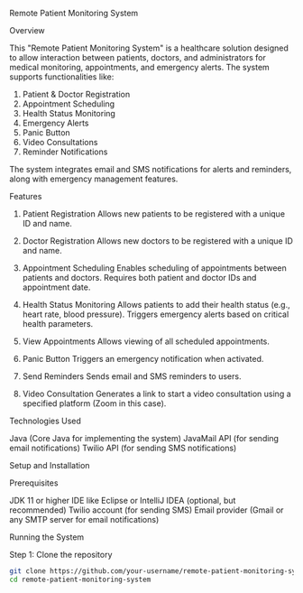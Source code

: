 Remote Patient Monitoring System

Overview

This "Remote Patient Monitoring System" is a healthcare solution designed to allow interaction between patients, doctors, and administrators for medical monitoring, appointments, and emergency alerts. The system supports functionalities like:

1. Patient & Doctor Registration 
2. Appointment Scheduling
3. Health Status Monitoring 
4. Emergency Alerts
5. Panic Button
6. Video Consultations 
7. Reminder Notifications 

The system integrates email and SMS notifications for alerts and reminders, along with emergency management features.

Features

1. Patient Registration
    Allows new patients to be registered with a unique ID and name.

2. Doctor Registration
    Allows new doctors to be registered with a unique ID and name.

3. Appointment Scheduling
    Enables scheduling of appointments between patients and doctors.
    Requires both patient and doctor IDs and appointment date.

4. Health Status Monitoring
    Allows patients to add their health status (e.g., heart rate, blood pressure).
    Triggers emergency alerts based on critical health parameters.

5. View Appointments
    Allows viewing of all scheduled appointments.

6. Panic Button
    Triggers an emergency notification when activated.

7. Send Reminders
    Sends email and SMS reminders to users.

8. Video Consultation
    Generates a link to start a video consultation using a specified platform (Zoom in this case).

Technologies Used

Java (Core Java for implementing the system)
JavaMail API (for sending email notifications)
Twilio API (for sending SMS notifications)

Setup and Installation

Prerequisites

JDK 11 or higher
IDE like Eclipse or IntelliJ IDEA (optional, but recommended)
Twilio account (for sending SMS)
Email provider (Gmail or any SMTP server for email notifications)

Running the System

Step 1: Clone the repository

```bash
git clone https://github.com/your-username/remote-patient-monitoring-system.git
cd remote-patient-monitoring-system
